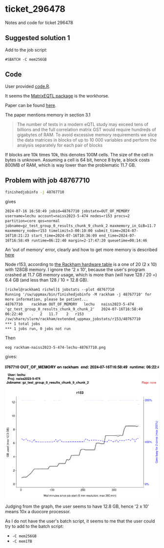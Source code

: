 # ticket_296478

Notes and code for ticket 296478

## Suggested solution 1

Add to the job script:

```
#SBATCH -C mem256GB
```

## Code

User provided [code.R](code.R).

It seems the [MatrixEQTL package](https://cran.r-project.org/web/packages/MatrixEQTL/index.html) is the workhorse.

Paper can be found [here](https://www.ncbi.nlm.nih.gov/pmc/articles/PMC3348564/).

The paper mentions memory in section 3.1

> The number of tests in a modern eQTL study may exceed tens of billions and the full correlation matrix GST would require hundreds of gigabytes of RAM. 
> To avoid excessive memory requirements we slice the data matrices in blocks of up to 10 000 variables and perform the analysis separately for each pair of blocks

If blocks are 10k times 10k, this denotes 100M cells. The size of the cell in bytes is unknown. Assuming a cell is 64 bit, hence 8 byte, a block costs 800MB of RAM,
which is way lower than the problematic 11.7 GB.

## Problem with job 48767710

```bash
finishedjobinfo -j 48767710
```

gives

```
2024-07-16 16:58:49 jobid=48767710 jobstate=OUT_OF_MEMORY username=lechu account=naiss2023-5-474 nodes=r153 procs=2 partition=core qos=normal jobname=gz_test_group_0_results_chunk_9_chunk_2 maxmemory_in_GiB=11.7 maxmemory_node=r153 timelimit=3-00:10:00 submit_time=2024-07-16T10:21:23 start_time=2024-07-16T10:36:09 end_time=2024-07-16T16:58:49 runtime=06:22:40 margin=2-17:47:20 queuetime=00:14:46
```

An 'out of memory' error, clearly and how to get more memory is described [here](https://docs.uppmax.uu.se/cluster_guides/slurm/#more-memory)

Node r153, according to [the Rackham hardware table](https://docs.uppmax.uu.se/hardware/clusters/rackham/#rackham-hardware)
is a one of 20 (2 x 10) with 128GB memory. 
I ignore the '2 x 10', because the user's program crashed at 11.7 GB memory usage,
which is more than (will have 128 / 20 =) 6.4 GB (and less than 128 / 10 = 12.8 GB).

```
[richel@rackham1 richel]$ jobstats --plot 48767710
Running '/sw/uppmax/bin/finishedjobinfo -M rackham -j 48767710' for more information, please be patient...
48767710	rackham	OUT_OF_MEMORY	lechu	naiss2023-5-474	'gz_test_group_0_results_chunk_9_chunk_2'	2024-07-16T16:58:49	06:22:40	.	2	11.7	2	r153	/sw/share/slurm/rackham/extended_uppmax_jobstats/r153/48767710
*** 1 total jobs
*** 1 jobs run, 0 jobs not run
```

Then

```
eog rackham-naiss2023-5-474-lechu-48767710.png
```

gives:

![jobstats of the job](rackham-naiss2023-5-474-lechu-48767710.png)

Judging from the graph, the user seems to have 12.8 GB, hence '2 x 10' means 10x a duocore processor.

As I do not have the user's batch script, it seems to me that the user could try to add to the batch script:

- `-C mem256GB` 
- `-C mem1TB`



